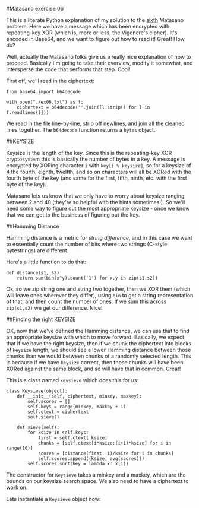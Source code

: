 #Matasano exercise 06

This is a literate Python explanation of my solution to the
[sixth](http://cryptopals.com/sets/1/challenges/6/) Matasano problem. Here we
have a message which has been encrypted with repeating-key XOR (which is, more
or less, the Vigenere's cipher). It's encoded in Base64, and we want to figure
out how to read it! Great! How do?

Well, actually the Matasano folks give us a really nice explanation of how to
proceed. Basically I'm going to take their overview, modify it somewhat, and
intersperse the code that performs that step. Cool!

First off, we'll read in the ciphertext:


~~~~{.python}
from base64 import b64decode

with open("./ex06.txt") as f:
    ciphertext = b64decode(''.join([l.strip() for l in
f.readlines()]))
~~~~~~~~~~~~~



We read in the file line-by-line, strip off newlines, and join all the
cleaned lines together. The `b64decode` function returns a `bytes` object.

##KEYSIZE

Keysize is the length of the key. Since this is the repeating-key XOR
cryptosystem this is basically the number of bytes in a key. A message is
encrypted by XORing character `i` with `key[i % keysize]`, so for a keysize of
4 the fourth, eighth, twelfth, and so on characters will all be XORed with
the fourth byte of the key (and same for the first, fifth, ninth, etc.
with the first byte of the key).

Matasano lets us know that we only have to worry about keysize ranging between
2 and 40 (they're so helpful with the hints sometimes!). So we'll need some way
to figure out the most appropriate keysize - once we know that we can get to
the business of figuring out the key.

##Hamming Distance

Hamming distance is a metric for *string difference*, and in this case we want
to essentially count the number of bits where two strings (C-style bytestrings)
are different.

Here's a little function to do that:


~~~~{.python}
def distance(s1, s2):
    return sum(bin(x^y).count('1') for x,y in zip(s1,s2))
~~~~~~~~~~~~~



Ok, so we zip string one and string two together, then we XOR them (which
will leave ones wherever they differ), using `bin` to get a string
representation of that, and then count the number of ones. If we sum this
across `zip(s1,s2)` we get our difference. Nice!

##Finding the right KEYSIZE

OK, now that we've defined the Hamming distance, we can use that to find
an appropriate keysize with which to move forward. Basically, we expect
that if we have the right keysize, then if we chunk the ciphertext into
blocks of `keysize` length, we should see a lower Hamming distance between
those chunks than we would between chunks of a randomly selected length.
This is because if we have `keysize` correct, then those chunks will have
been XORed against the same block, and so will have that in common. Great!

This is a class named `keysieve` which does this for us:


~~~~{.python}
class Keysieve(object):
    def __init__(self, ciphertext, minkey, maxkey):
        self.scores = []
        self.keys = range(minkey, maxkey + 1)
        self.ctext = ciphertext
        self.sieve()

    def sieve(self):
        for ksize in self.keys:
            first = self.ctext[:ksize]
            chunks = [self.ctext[i*ksize:(i+1)*ksize] for i in
range(10)]
            scores = [distance(first, i)/ksize for i in chunks]
            self.scores.append((ksize, avg(scores)))
        self.scores.sort(key = lambda x: x[1])
~~~~~~~~~~~~~



The constructor for `Keysieve` takes a minkey and a maxkey, which are the
bounds on our keysize search space. We also need to have a ciphertext to
work on.

Lets instantiate a `Keysieve` object now:


